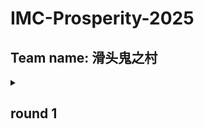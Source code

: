 # IMC-Prosperity-2025
## Team name: 滑头鬼之村

<details>
<summary><h2>round 1</h2></summary>

## product 1

text1

## product 2

text2

</details>
